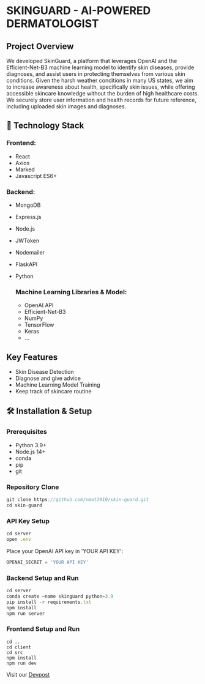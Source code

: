 # SKINGUARD - AI-POWERED DERMATOLOGIST

## Project Overview
We developed SkinGuard, a platform that leverages OpenAI and the Efficient-Net-B3 machine learning model to identify skin diseases, provide diagnoses, and assist users in protecting themselves from various skin conditions. Given the harsh weather conditions in many US states, we aim to increase awareness about health, specifically skin issues, while offering accessible skincare knowledge without the burden of high healthcare costs. We securely store user information and health records for future reference, including uploaded skin images and diagnoses.

## 🚀 Technology Stack

### Frontend:
- React
- Axios
- Marked
- Javascript ES6+

### Backend:
- MongoDB
- Express.js
- Node.js
- JWToken
- Nodemailer
- FlaskAPI
- Python

  ### Machine Learning Libraries & Model:
  - OpenAI API
  - Efficient-Net-B3
  - NumPy
  - TensorFlow
  - Keras
  - ...

 ## Key Features

 - Skin Disease Detection
 - Diagnose and give advice
 - Machine Learning Model Training
 - Keep track of skincare routine

## 🛠 Installation & Setup
### Prerequisites
- Python 3.9+
- Node.js 14+
- conda
- pip
- git

### Repository Clone
```javascript
git clone https://github.com/nmat2010/skin-guard.git
cd skin-guard
```

### API Key Setup
```javascript
cd server
open .env
```
Place your OpenAI API key in 'YOUR API KEY':
```javascript
OPENAI_SECRET = 'YOUR API KEY'
```

### Backend Setup and Run
```javascript
cd server
conda create —name skinguard python=3.9
pip install -r requirements.txt
npm install
npm run server
```

### Frontend Setup and Run
```
cd ..
cd client
cd src
npm install
npm run dev
```

Visit our [Devpost](https://devpost.com/software/skinguard-ai-dermatologist)
   
  
